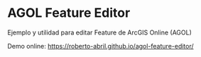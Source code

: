 # AGOL Feature Editor
Ejemplo y utilidad para editar Feature de ArcGIS Online (AGOL)



Demo online: https://roberto-abril.github.io/agol-feature-editor/

